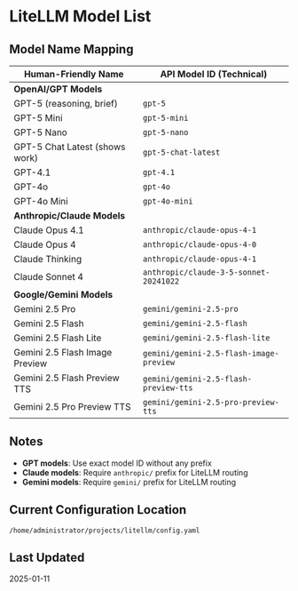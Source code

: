 # LiteLLM Model List

## Model Name Mapping

| Human-Friendly Name | API Model ID (Technical) |
|-------------------|------------------------|
| **OpenAI/GPT Models** | |
| GPT-5 (reasoning, brief) | `gpt-5` |
| GPT-5 Mini | `gpt-5-mini` |
| GPT-5 Nano | `gpt-5-nano` |
| GPT-5 Chat Latest (shows work) | `gpt-5-chat-latest` |
| GPT-4.1 | `gpt-4.1` |
| GPT-4o | `gpt-4o` |
| GPT-4o Mini | `gpt-4o-mini` |
| **Anthropic/Claude Models** | |
| Claude Opus 4.1 | `anthropic/claude-opus-4-1` |
| Claude Opus 4 | `anthropic/claude-opus-4-0` |
| Claude Thinking | `anthropic/claude-opus-4-1` |
| Claude Sonnet 4 | `anthropic/claude-3-5-sonnet-20241022` |
| **Google/Gemini Models** | |
| Gemini 2.5 Pro | `gemini/gemini-2.5-pro` |
| Gemini 2.5 Flash | `gemini/gemini-2.5-flash` |
| Gemini 2.5 Flash Lite | `gemini/gemini-2.5-flash-lite` |
| Gemini 2.5 Flash Image Preview | `gemini/gemini-2.5-flash-image-preview` |
| Gemini 2.5 Flash Preview TTS | `gemini/gemini-2.5-flash-preview-tts` |
| Gemini 2.5 Pro Preview TTS | `gemini/gemini-2.5-pro-preview-tts` |

## Notes

- **GPT models**: Use exact model ID without any prefix
- **Claude models**: Require `anthropic/` prefix for LiteLLM routing
- **Gemini models**: Require `gemini/` prefix for LiteLLM routing

## Current Configuration Location
`/home/administrator/projects/litellm/config.yaml`

## Last Updated
2025-01-11